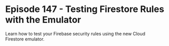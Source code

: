 # Episode 147 - Testing Firestore Rules with the Emulator

Learn how to test your Firebase security rules using the new Cloud Firestore emulator.
